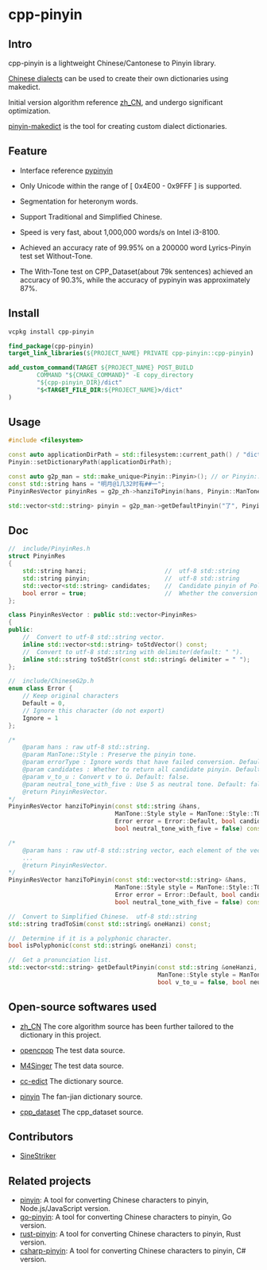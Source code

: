 # cpp-pinyin

## Intro

cpp-pinyin is a lightweight Chinese/Cantonese to Pinyin library.

[Chinese dialects](./docs/Custom%20Chinese%20Dialect.md) can be used to create their own dictionaries using makedict.

Initial version algorithm reference [zh_CN](https://github.com/ZiQiangWang/zh_CN), and undergo significant optimization.

[pinyin-makedict](https://github.com/wolfgitpr/pinyin-makedict) is the tool for creating custom dialect dictionaries.

## Feature

+ Interface reference [pypinyin](https://github.com/mozillazg/python-pinyin)

+ Only Unicode within the range of  [ 0x4E00 - 0x9FFF ]  is supported.

+ Segmentation for heteronym words.

+ Support Traditional and Simplified Chinese.

+ Speed is very fast, about 1,000,000 words/s on Intel i3-8100.

+ Achieved an accuracy rate of 99.95% on a 200000 word Lyrics-Pinyin test set Without-Tone.

+ The With-Tone test on CPP_Dataset(about 79k sentences) achieved an accuracy of 90.3%, while the accuracy of pypinyin
  was approximately 87%.

## Install

```bash
vcpkg install cpp-pinyin
```

```cmake
find_package(cpp-pinyin)
target_link_libraries(${PROJECT_NAME} PRIVATE cpp-pinyin::cpp-pinyin)

add_custom_command(TARGET ${PROJECT_NAME} POST_BUILD
        COMMAND "${CMAKE_COMMAND}" -E copy_directory
        "${cpp-pinyin_DIR}/dict"
        "$<TARGET_FILE_DIR:${PROJECT_NAME}>/dict"
)
```

## Usage

```c++
#include <filesystem>

const auto applicationDirPath = std::filesystem::current_path() / "dict";
Pinyin::setDictionaryPath(applicationDirPath);

const auto g2p_man = std::make_unique<Pinyin::Pinyin>(); // or Pinyin::Jyutping
const std::string hans = "明月@1几32时有##一";
PinyinResVector pinyinRes = g2p_zh->hanziToPinyin(hans, Pinyin::ManTone::Style::TONE3, Pinyin::Error::Default, true, false, true);

std::vector<std::string> pinyin = g2p_man->getDefaultPinyin("了", Pinyin::ManTone::Style::TONE3, false, false)
```

## Doc

```c++
//  include/PinyinRes.h
struct PinyinRes
{
    std::string hanzi;                      //  utf-8 std::string
    std::string pinyin;                     //  utf-8 std::string
    std::vector<std::string> candidates;    //  Candidate pinyin of Polyphonic Characters.
    bool error = true;                      //  Whether the conversion failed.
};

class PinyinResVector : public std::vector<PinyinRes>
{
public:
    //  Convert to utf-8 std::string vector.
    inline std::vector<std::string> toStdVector() const;
    //  Convert to utf-8 std::string with delimiter(default: " ").
    inline std::string toStdStr(const std::string& delimiter = " ");
};

//  include/ChineseG2p.h
enum class Error {
    // Keep original characters
    Default = 0,
    // Ignore this character (do not export)
    Ignore = 1
};

/*
    @param hans : raw utf-8 std::string.
    @param ManTone::Style : Preserve the pinyin tone.
    @param errorType : Ignore words that have failed conversion. Default: Keep original.
    @param candidates : Whether to return all candidate pinyin. Default: true.
    @param v_to_u : Convert v to ü. Default: false.
    @param neutral_tone_with_five : Use 5 as neutral tone. Default: false.
    @return PinyinResVector.
*/
PinyinResVector hanziToPinyin(const std::string &hans,
                              ManTone::Style style = ManTone::Style::TONE,
                              Error error = Error::Default, bool candidates = true, bool v_to_u = false,
                              bool neutral_tone_with_five = false) const;

/*
    @param hans : raw utf-8 std::string vector, each element of the vector is a character.
    ...
    @return PinyinResVector.
*/
PinyinResVector hanziToPinyin(const std::vector<std::string> &hans,
                              ManTone::Style style = ManTone::Style::TONE,
                              Error error = Error::Default, bool candidates = true, bool v_to_u = false,
                              bool neutral_tone_with_five = false) const;

//  Convert to Simplified Chinese.  utf-8 std::string
std::string tradToSim(const std::string& oneHanzi) const;

//  Determine if it is a polyphonic character.
bool isPolyphonic(const std::string& oneHanzi) const;

//  Get a pronunciation list.
std::vector<std::string> getDefaultPinyin(const std::string &oneHanzi,
                                          ManTone::Style style = ManTone::Style::TONE,
                                          bool v_to_u = false, bool neutral_tone_with_five = false) const;
```

## Open-source softwares used

+ [zh_CN](https://github.com/ZiQiangWang/zh_CN)
  The core algorithm source has been further tailored to the dictionary in this project.

+ [opencpop](http://wenet.org.cn/opencpop/)
  The test data source.

+ [M4Singer](https://github.com/M4Singer/M4Singer)
  The test data source.

+ [cc-edict](https://cc-cedict.org/wiki/)
  The dictionary source.

+ [pinyin](https://github.com/kfcd/pinyin)
  The fan-jian dictionary source.

+ [cpp_dataset](https://github.com/kakaobrain/g2pm/tree/master/data)
  The cpp_dataset source.

## Contributors

+ [SineStriker](https://github.com/SineStriker)

## Related projects

+ [pinyin](https://github.com/hotoo/pinyin): A tool for converting Chinese characters to pinyin, Node.js/JavaScript
  version.
+ [go-pinyin](https://github.com/mozillazg/go-pinyin): A tool for converting Chinese characters to pinyin, Go version.
+ [rust-pinyin](https://github.com/mozillazg/rust-pinyin): A tool for converting Chinese characters to pinyin, Rust
  version.
+ [csharp-pinyin](https://github.com/wolfgitpr/csharp-pinyin): A tool for converting Chinese characters to pinyin, C#
  version.